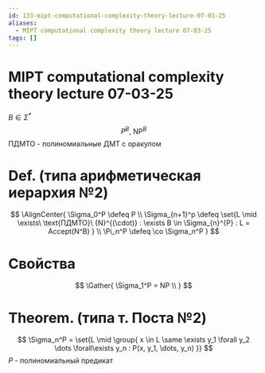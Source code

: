 ```yaml
---
id: 133-mipt-computational-complexity-theory-lecture-07-03-25
aliases:
  - MIPT computational complexity theory lecture 07-03-25
tags: []
---
```


# MIPT computational complexity theory lecture 07-03-25
$B \in \Sigma^*$
$$
P^B,\ \text{NP}^B
$$
ПДМТО - полиномиальные ДМТ с оракулом

# Def. (типа арифметическая иерархия №2)

$$
\AlignCenter{
\Sigma_0^P \defeq P \\
\Sigma_{n+1}^p \defeq \set{L \mid \exists\ \text{ПДМТО}\ {N}^{(\cdot)} : 
\exists B \in \Sigma_{n}^{P} : L = Accept(N^B)
} \\
\Pi_n^P \defeq \co \Sigma_n^P
}
$$

# Свойства

$$
\Gather{
\Sigma_1^P = NP \\
}
$$

# Theorem. (типа т. Поста №2)
$$
\Sigma_n^P = \set{L \mid \group{
x \in L \same 
\exists y_1 \forall y_2 \dots \forall\exists y_n : P(x, y_1, \dots, y_n)
}}
$$
$P$ - полиномиальный предикат

